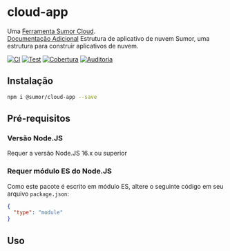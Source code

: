 # cloud-app

Uma [Ferramenta Sumor Cloud](https://sumor.cloud).  
[Documentação Adicional](https://sumor.cloud/cloud-app)
Estrutura de aplicativo de nuvem Sumor, uma estrutura para construir aplicativos de nuvem.

[![CI](https://github.com/sumor-cloud/cloud-app/actions/workflows/ci.yml/badge.svg)](https://github.com/sumor-cloud/cloud-app/actions/workflows/ci.yml)
[![Test](https://github.com/sumor-cloud/cloud-app/actions/workflows/ut.yml/badge.svg)](https://github.com/sumor-cloud/cloud-app/actions/workflows/ut.yml)
[![Cobertura](https://github.com/sumor-cloud/cloud-app/actions/workflows/coverage.yml/badge.svg)](https://github.com/sumor-cloud/cloud-app/actions/workflows/coverage.yml)
[![Auditoria](https://github.com/sumor-cloud/cloud-app/actions/workflows/audit.yml/badge.svg)](https://github.com/sumor-cloud/cloud-app/actions/workflows/audit.yml)

## Instalação

```bash
npm i @sumor/cloud-app --save
```

## Pré-requisitos

### Versão Node.JS

Requer a versão Node.JS 16.x ou superior

### Requer módulo ES do Node.JS 

Como este pacote é escrito em módulo ES,
altere o seguinte código em seu arquivo `package.json`:

```json
{
  "type": "module"
}
```

## Uso